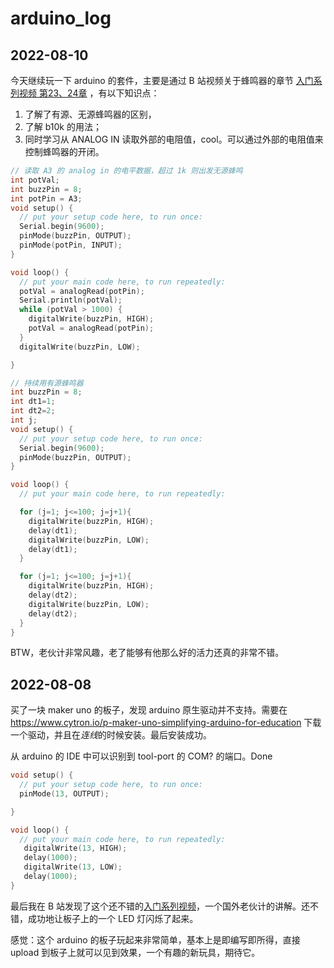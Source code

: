 # arduino_log

## 2022-08-10

今天继续玩一下 arduino 的套件，主要是通过 B 站视频关于蜂鸣器的章节 [入门系列视频 第23、24章](https://www.bilibili.com/video/BV1k64y1u75j) ，有以下知识点：
1. 了解了有源、无源蜂鸣器的区别，
2. 了解 b10k 的用法；
3. 同时学习从 ANALOG IN 读取外部的电阻值，cool。可以通过外部的电阻值来控制蜂鸣器的开闭。

```c
// 读取 A3 的 analog in 的电平数据，超过 1k 则出发无源蜂鸣
int potVal;
int buzzPin = 8;
int potPin = A3;
void setup() {
  // put your setup code here, to run once:
  Serial.begin(9600);
  pinMode(buzzPin, OUTPUT);
  pinMode(potPin, INPUT);
}

void loop() {
  // put your main code here, to run repeatedly:
  potVal = analogRead(potPin);
  Serial.println(potVal);
  while (potVal > 1000) {
    digitalWrite(buzzPin, HIGH);
    potVal = analogRead(potPin);
  }
  digitalWrite(buzzPin, LOW);

}
```

```C
// 持续用有源蜂鸣器
int buzzPin = 8;
int dt1=1;
int dt2=2;
int j;
void setup() {
  // put your setup code here, to run once:
  Serial.begin(9600);
  pinMode(buzzPin, OUTPUT);
}

void loop() {
  // put your main code here, to run repeatedly:

  for (j=1; j<=100; j=j+1){
    digitalWrite(buzzPin, HIGH);
    delay(dt1);
    digitalWrite(buzzPin, LOW);
    delay(dt1);
  }

  for (j=1; j<=100; j=j+1){
    digitalWrite(buzzPin, HIGH);
    delay(dt2);
    digitalWrite(buzzPin, LOW);
    delay(dt2);
  }
}
```

BTW，老伙计非常风趣，老了能够有他那么好的活力还真的非常不错。

## 2022-08-08
买了一块 maker uno 的板子，发现 arduino 原生驱动并不支持。需要在 https://www.cytron.io/p-maker-uno-simplifying-arduino-for-education 下载一个驱动，并且在*连线*的时候安装。最后安装成功。

从 arduino 的 IDE 中可以识别到 tool-port 的 COM? 的端口。Done

```c
void setup() {
  // put your setup code here, to run once:
  pinMode(13, OUTPUT);

}

void loop() {
  // put your main code here, to run repeatedly:
   digitalWrite(13, HIGH);
   delay(1000);
   digitalWrite(13, LOW);
   delay(1000);
}
```

最后我在 B 站发现了这个还不错的[入门系列视频](https://www.bilibili.com/video/BV1k64y1u75j)，一个国外老伙计的讲解。还不错，成功地让板子上的一个 LED 灯闪烁了起来。

感觉：这个 arduino 的板子玩起来非常简单，基本上是即编写即所得，直接 upload 到板子上就可以见到效果，一个有趣的新玩具，期待它。
